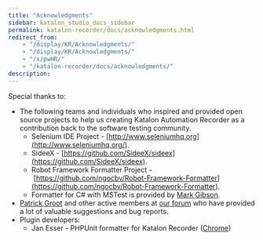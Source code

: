 ```yaml
---
title: "Acknowledgments" 
sidebar: katalon_studio_docs_sidebar
permalink: katalon-recorder/docs/acknowledgments.html 
redirect_from:
    - "/display/KR/Acknowledgments/"
    - "/display/KR/Acknowledgments/"
    - "/x/pwHR/"
    - "/katalon-recorder/docs/acknowledgments/"
description: 
---
```

Special thanks to:

*   The following teams and individuals who inspired and provided open source projects to help us creating Katalon Automation Recorder as a contribution back to the software testing community.
    *   Selenium IDE Project - [http://www.seleniumhq.org](http://www.seleniumhq.org/).
    *   SideeX - [https://github.com/SideeX/sideex](https://github.com/SideeX/sideex).
    *   Robot Framework Formatter Project - [https://github.com/ngocbv/Robot-Framework-Formatter](https://github.com/ngocbv/Robot-Framework-Formatter).
    *   Formatter for C# with MSTest is provided by [Mark Gibson](https://forum.katalon.com/discussion/4209/export-to-c-with-webdriver-and-mstest).
*   [Patrick Groot](https://forum.katalon.com/profile/2013/Patrick%20Groot) and other active members at [our forum](https://forum.katalon.com) who have provided a lot of valuable suggestions and bug reports.
*   Plugin developers:
    *   Jan Esser - PHPUnit formatter for Katalon Recorder ([Chrome](https://chrome.google.com/webstore/detail/phpunit-formatter-for-kat/gelokgfkbnkkcdbokielchgpfnphoalk?utm_source=chrome-ntp-icon))